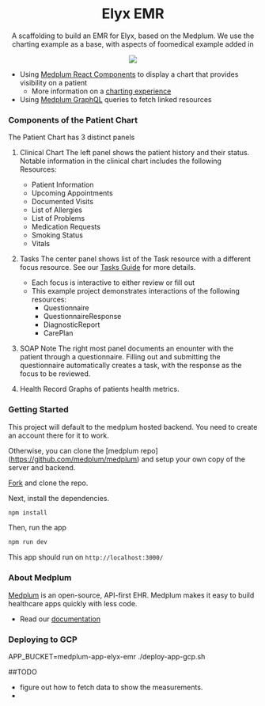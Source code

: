 <h1 align="center">Elyx EMR</h1>
<p align="center">A scaffolding to build an EMR for Elyx, based on the Medplum. We use the charting example as a base, with aspects of foomedical example added in</p>
<p align="center">
<a href="https://github.com/medplum/medplum-hello-world/blob/main/LICENSE.txt">
    <img src="https://img.shields.io/badge/license-Apache-blue.svg" />
  </a>
</p>

- Using [Medplum React Components](https://storybook.medplum.com/?path=/docs/medplum-introduction--docs) to display a chart that provides visibility on a patient
  - More information on a [charting experience](https://www.medplum.com/docs/charting)
- Using [Medplum GraphQL](https://graphiql.medplum.com/) queries to fetch linked resources

### Components of the Patient Chart

The Patient Chart has 3 distinct panels

1. Clinical Chart
   The left panel shows the patient history and their status. Notable information in the clinical chart includes the following Resources:

   - Patient Information
   - Upcoming Appointments
   - Documented Visits
   - List of Allergies
   - List of Problems
   - Medication Requests
   - Smoking Status
   - Vitals

2. Tasks
   The center panel shows list of the Task resource with a different focus resource. See our [Tasks Guide](https://www.medplum.com/docs/careplans/tasks) for more details.

   - Each focus is interactive to either review or fill out
   - This example project demonstrates interactions of the following resources:
     - Questionnaire
     - QuestionnaireResponse
     - DiagnosticReport
     - CarePlan

3. SOAP Note
   The right most panel documents an enounter with the patient through a questionnaire. Filling out and submitting the questionnaire automatically creates a task, with the response as the focus to be reviewed.

4. Health Record
   Graphs of patients health metrics.

### Getting Started

This project will default to the medplum hosted backend. You need to create an account there for it to work.

Otherwise, you can clone the [medplum repo] (https://github.com/medplum/medplum) and setup your own copy of the server and backend.

[Fork](https://github.com/medplum/medplum-hello-world/fork) and clone the repo.

Next, install the dependencies.

```bash
npm install
```

Then, run the app

```bash
npm run dev
```

This app should run on `http://localhost:3000/`

### About Medplum

[Medplum](https://www.medplum.com/) is an open-source, API-first EHR. Medplum makes it easy to build healthcare apps quickly with less code.

- Read our [documentation](https://www.medplum.com/docs)

### Deploying to GCP

APP_BUCKET=medplum-app-elyx-emr ./deploy-app-gcp.sh

##TODO

- figure out how to fetch data to show the measurements.
-
